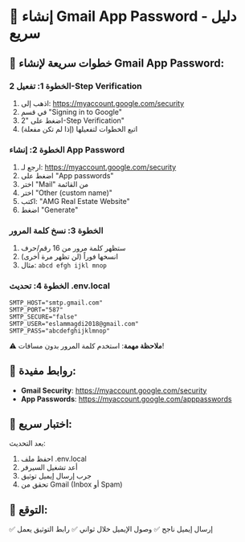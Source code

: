 # 📧 إنشاء Gmail App Password - دليل سريع

## 🚀 خطوات سريعة لإنشاء Gmail App Password:

### الخطوة 1: تفعيل 2-Step Verification
1. اذهب إلى: https://myaccount.google.com/security
2. في قسم "Signing in to Google"
3. اضغط على "2-Step Verification"
4. اتبع الخطوات لتفعيلها (إذا لم تكن مفعلة)

### الخطوة 2: إنشاء App Password
1. ارجع لـ: https://myaccount.google.com/security
2. اضغط على "App passwords"
3. اختر "Mail" من القائمة
4. اختر "Other (custom name)" 
5. اكتب: "AMG Real Estate Website"
6. اضغط "Generate"

### الخطوة 3: نسخ كلمة المرور
1. ستظهر كلمة مرور من 16 رقم/حرف
2. انسخها فوراً (لن تظهر مرة أخرى)
3. مثال: `abcd efgh ijkl mnop`

### الخطوة 4: تحديث .env.local
```env
SMTP_HOST="smtp.gmail.com"
SMTP_PORT="587"
SMTP_SECURE="false"
SMTP_USER="eslammagdi2018@gmail.com"
SMTP_PASS="abcdefghijklmnop"
```

⚠️ **ملاحظة مهمة**: استخدم كلمة المرور بدون مسافات!

## 🔗 روابط مفيدة:
- **Gmail Security**: https://myaccount.google.com/security
- **App Passwords**: https://myaccount.google.com/apppasswords

## 🧪 اختبار سريع:
بعد التحديث:
1. احفظ ملف .env.local
2. أعد تشغيل السيرفر
3. جرب إرسال إيميل توثيق
4. تحقق من Gmail (Inbox أو Spam)

## 🎯 التوقع:
✅ إرسال إيميل ناجح
✅ وصول الإيميل خلال ثواني
✅ رابط التوثيق يعمل